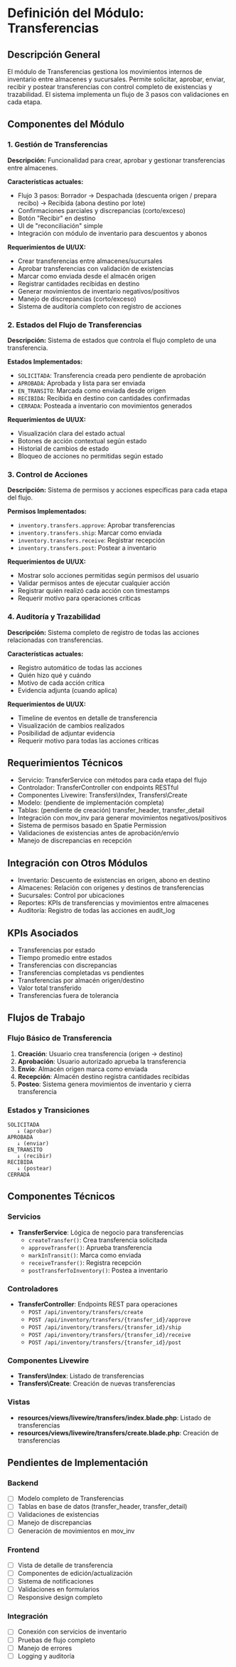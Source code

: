 # Definición del Módulo: Transferencias

## Descripción General
El módulo de Transferencias gestiona los movimientos internos de inventario entre almacenes y sucursales. Permite solicitar, aprobar, enviar, recibir y postear transferencias con control completo de existencias y trazabilidad. El sistema implementa un flujo de 3 pasos con validaciones en cada etapa.

## Componentes del Módulo

### 1. Gestión de Transferencias
**Descripción:** Funcionalidad para crear, aprobar y gestionar transferencias entre almacenes.

**Características actuales:**
- Flujo 3 pasos: Borrador → Despachada (descuenta origen / prepara recibo) → Recibida (abona destino por lote)
- Confirmaciones parciales y discrepancias (corto/exceso)
- Botón "Recibir" en destino
- UI de "reconciliación" simple
- Integración con módulo de inventario para descuentos y abonos

**Requerimientos de UI/UX:**
- Crear transferencias entre almacenes/sucursales
- Aprobar transferencias con validación de existencias
- Marcar como enviada desde el almacén origen
- Registrar cantidades recibidas en destino
- Generar movimientos de inventario negativos/positivos
- Manejo de discrepancias (corto/exceso)
- Sistema de auditoría completo con registro de acciones

### 2. Estados del Flujo de Transferencias
**Descripción:** Sistema de estados que controla el flujo completo de una transferencia.

**Estados Implementados:**
- `SOLICITADA`: Transferencia creada pero pendiente de aprobación
- `APROBADA`: Aprobada y lista para ser enviada
- `EN_TRANSITO`: Marcada como enviada desde origen
- `RECIBIDA`: Recibida en destino con cantidades confirmadas
- `CERRADA`: Posteada a inventario con movimientos generados

**Requerimientos de UI/UX:**
- Visualización clara del estado actual
- Botones de acción contextual según estado
- Historial de cambios de estado
- Bloqueo de acciones no permitidas según estado

### 3. Control de Acciones
**Descripción:** Sistema de permisos y acciones específicas para cada etapa del flujo.

**Permisos Implementados:**
- `inventory.transfers.approve`: Aprobar transferencias
- `inventory.transfers.ship`: Marcar como enviada
- `inventory.transfers.receive`: Registrar recepción
- `inventory.transfers.post`: Postear a inventario

**Requerimientos de UI/UX:**
- Mostrar solo acciones permitidas según permisos del usuario
- Validar permisos antes de ejecutar cualquier acción
- Registrar quién realizó cada acción con timestamps
- Requerir motivo para operaciones críticas

### 4. Auditoría y Trazabilidad
**Descripción:** Sistema completo de registro de todas las acciones relacionadas con transferencias.

**Características actuales:**
- Registro automático de todas las acciones
- Quién hizo qué y cuándo
- Motivo de cada acción crítica
- Evidencia adjunta (cuando aplica)

**Requerimientos de UI/UX:**
- Timeline de eventos en detalle de transferencia
- Visualización de cambios realizados
- Posibilidad de adjuntar evidencia
- Requerir motivo para todas las acciones críticas

## Requerimientos Técnicos
- Servicio: TransferService con métodos para cada etapa del flujo
- Controlador: TransferController con endpoints RESTful
- Componentes Livewire: Transfers\Index, Transfers\Create
- Modelo: (pendiente de implementación completa)
- Tablas: (pendiente de creación) transfer_header, transfer_detail
- Integración con mov_inv para generar movimientos negativos/positivos
- Sistema de permisos basado en Spatie Permission
- Validaciones de existencias antes de aprobación/envío
- Manejo de discrepancias en recepción

## Integración con Otros Módulos
- Inventario: Descuento de existencias en origen, abono en destino
- Almacenes: Relación con orígenes y destinos de transferencias
- Sucursales: Control por ubicaciones
- Reportes: KPIs de transferencias y movimientos entre almacenes
- Auditoría: Registro de todas las acciones en audit_log

## KPIs Asociados
- Transferencias por estado
- Tiempo promedio entre estados
- Transferencias con discrepancias
- Transferencias completadas vs pendientes
- Transferencias por almacén origen/destino
- Valor total transferido
- Transferencias fuera de tolerancia

## Flujos de Trabajo

### Flujo Básico de Transferencia
1. **Creación**: Usuario crea transferencia (origen → destino)
2. **Aprobación**: Usuario autorizado aprueba la transferencia
3. **Envío**: Almacén origen marca como enviada
4. **Recepción**: Almacén destino registra cantidades recibidas
5. **Posteo**: Sistema genera movimientos de inventario y cierra transferencia

### Estados y Transiciones
```
SOLICITADA
   ↓ (aprobar)
APROBADA
   ↓ (enviar)
EN_TRANSITO
   ↓ (recibir)
RECIBIDA
   ↓ (postear)
CERRADA
```

## Componentes Técnicos

### Servicios
- **TransferService**: Lógica de negocio para transferencias
  - `createTransfer()`: Crea transferencia solicitada
  - `approveTransfer()`: Aprueba transferencia
  - `markInTransit()`: Marca como enviada
  - `receiveTransfer()`: Registra recepción
  - `postTransferToInventory()`: Postea a inventario

### Controladores
- **TransferController**: Endpoints REST para operaciones
  - `POST /api/inventory/transfers/create`
  - `POST /api/inventory/transfers/{transfer_id}/approve`
  - `POST /api/inventory/transfers/{transfer_id}/ship`
  - `POST /api/inventory/transfers/{transfer_id}/receive`
  - `POST /api/inventory/transfers/{transfer_id}/post`

### Componentes Livewire
- **Transfers\Index**: Listado de transferencias
- **Transfers\Create**: Creación de nuevas transferencias

### Vistas
- **resources/views/livewire/transfers/index.blade.php**: Listado de transferencias
- **resources/views/livewire/transfers/create.blade.php**: Creación de transferencias

## Pendientes de Implementación

### Backend
- [ ] Modelo completo de Transferencias
- [ ] Tablas en base de datos (transfer_header, transfer_detail)
- [ ] Validaciones de existencias
- [ ] Manejo de discrepancias
- [ ] Generación de movimientos en mov_inv

### Frontend
- [ ] Vista de detalle de transferencia
- [ ] Componentes de edición/actualización
- [ ] Sistema de notificaciones
- [ ] Validaciones en formularios
- [ ] Responsive design completo

### Integración
- [ ] Conexión con servicios de inventario
- [ ] Pruebas de flujo completo
- [ ] Manejo de errores
- [ ] Logging y auditoría